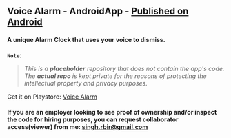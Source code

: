 ## Voice Alarm - AndroidApp - <a href="https://play.google.com/store/apps/details?id=my.app.rajanbirsingh.voicealarm">Published on Android</a> 
#### A unique Alarm Clock that uses your voice to dismiss.

**`Note`**: 
> *This is a **placeholder** repository that does not contain the app's code. The **actual repo** is kept private for the reasons of protecting the intellectual property and privacy purposes.*

Get it on Playstore: <a href="https://play.google.com/store/apps/details?id=my.app.rajanbirsingh.voicealarm"> Voice Alarm </a>

#### If you are an employer looking to see proof of ownership and/or inspect the code for hiring purposes, you can request collaborator access(viewer) from me: <a href="mailto:singh.rbir@gmail.com">singh.rbir@gmail.com</a>




